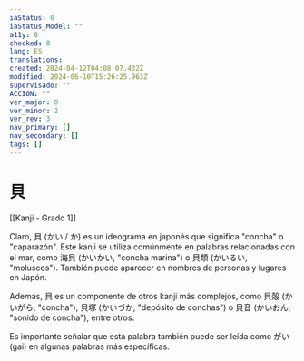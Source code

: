 ```yaml
---
iaStatus: 0
iaStatus_Model: ""
a11y: 0
checked: 0
lang: ES
translations: 
created: 2024-04-12T04:08:07.432Z
modified: 2024-06-10T15:26:25.963Z
supervisado: ""
ACCION: ""
ver_major: 0
ver_minor: 2
ver_rev: 3
nav_primary: []
nav_secondary: []
tags: []
---
```

# 貝

[[Kanji - Grado 1]]

Claro, 貝 (かい / か) es un ideograma en japonés que significa "concha" o "caparazón". Este kanji se utiliza comúnmente en palabras relacionadas con el mar, como 海貝 (かいかい, "concha marina") o 貝類 (かいるい, "moluscos"). También puede aparecer en nombres de personas y lugares en Japón. 

Además, 貝 es un componente de otros kanji más complejos, como 貝殻 (かいがら, "concha"), 貝塚 (かいづか, "depósito de conchas") o 貝音 (かいおん, "sonido de concha"), entre otros.

Es importante señalar que esta palabra también puede ser leída como がい (gai) en algunas palabras más específicas.
